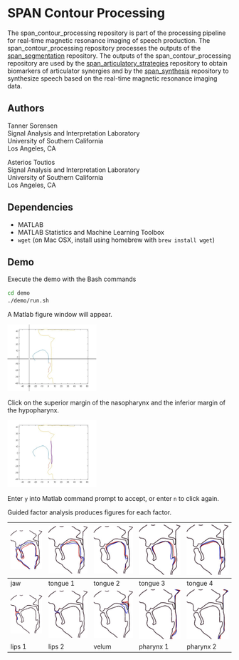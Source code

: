 # SPAN Contour Processing

The span_contour_processing repository is part of the processing pipeline 
for real-time magnetic resonance imaging of speech production.
The span_contour_processing repository processes the outputs of the 
[span_segmentation](https://github.com/usc-sail/span_segmentation) repository.
The outputs of the span_contour_processing repository are used by the
[span_articulatory_strategies](https://github.com/usc-sail/span_articulatory_strategies) repository
to obtain biomarkers of articulator synergies and by the 
[span_synthesis](https://github.com/usc-sail/span_synthesis) repository 
to synthesize speech based on the real-time magnetic resonance imaging data.

## Authors

Tanner Sorensen  
Signal Analysis and Interpretation Laboratory  
University of Southern California  
Los Angeles, CA

Asterios Toutios  
Signal Analysis and Interpretation Laboratory  
University of Southern California  
Los Angeles, CA


## Dependencies

+ MATLAB
+ MATLAB Statistics and Machine Learning Toolbox
+ `wget` (on Mac OSX, install using homebrew with `brew install wget`)

## Demo

Execute the demo with the Bash commands

```bash
cd demo
./demo/run.sh
```

A Matlab figure window will appear.

<img src="demo/images/gui_01.jpg" width="200">

Click on the superior margin of the nasopharynx 
and the inferior margin of the hypopharynx. 

<img src="demo/images/gui_02.jpg" width="200">

Enter `y` into Matlab command prompt to accept, 
or enter `n` to click again.

Guided factor analysis produces figures for each factor.

| <img src="demo/images/factor_1_jaw1_tng4_lip2_vel1_lar2.jpg" width="200"> | <img src="demo/images/factor_2_jaw1_tng4_lip2_vel1_lar2.jpg" width="200"> | <img src="demo/images/factor_3_jaw1_tng4_lip2_vel1_lar2.jpg" width="200"> | <img src="demo/images/factor_4_jaw1_tng4_lip2_vel1_lar2.jpg" width="200"> | <img src="demo/images/factor_5_jaw1_tng4_lip2_vel1_lar2.jpg" width="200"> |
| :--- | :--- | :--- | :--- | :--- | 
| jaw | tongue 1 | tongue 2 | tongue 3 | tongue 4 |
| <img src="demo/images/factor_6_jaw1_tng4_lip2_vel1_lar2.jpg" width="200"> | <img src="demo/images/factor_7_jaw1_tng4_lip2_vel1_lar2.jpg" width="200"> | <img src="demo/images/factor_8_jaw1_tng4_lip2_vel1_lar2.jpg" width="200"> | <img src="demo/images/factor_9_jaw1_tng4_lip2_vel1_lar2.jpg" width="200"> | <img src="demo/images/factor_10_jaw1_tng4_lip2_vel1_lar2.jpg" width="200"> |
| lips 1 | lips 2 | velum | pharynx 1 | pharynx 2 |
